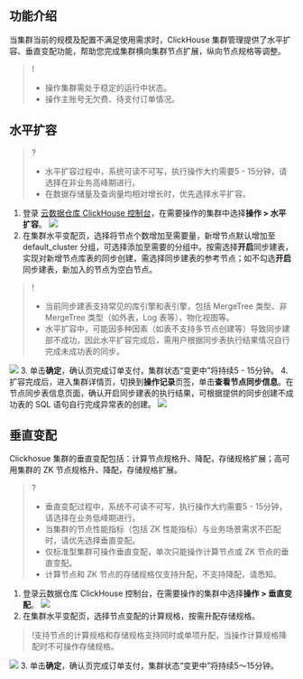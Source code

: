 ## 功能介绍
当集群当前的规模及配置不满足使用需求时，ClickHouse 集群管理提供了水平扩容、垂直变配功能，帮助您完成集群横向集群节点扩展，纵向节点规格等调整。
>!
>- 操作集群需处于稳定的运行中状态。
>- 操作主账号无欠费、待支付订单情况。

## 水平扩容
>?
>- 水平扩容过程中，系统可读不可写，执行操作大约需要5 - 15分钟，请选择在非业务高峰期进行。
>- 在数据存储量及查询量均相对增长时，优先选择水平扩容。
 
1. 登录 [云数据仓库 ClickHouse 控制台](https://console.cloud.tencent.com/cdwch)，在需要操作的集群中选择**操作 > 水平扩容**。
![](https://main.qcloudimg.com/raw/c86f601f87e5fa180066e77315dba2ef.png)
2. 在集群水平变配页，选择将节点个数增加至需要量，新增节点默认增加至 default_cluster 分组，可选择添加至需要的分组中。按需选择**开启**同步建表，实现对新增节点库表的同步创建，需选择同步建表的参考节点；如不勾选**开启**同步建表，新加入的节点为空白节点。
>!
>- 当前同步建表支持常见的库引擎和表引擎，包括 MergeTree 类型、非 MergeTree 类型（如外表，Log 表等）、物化视图等。
>- 水平扩容中，可能因多种因素（如表不支持多节点创建等）导致同步建部不成功，因此水平扩容完成后，需用户根据同步表执行结果情况自行完成未成功表的同步。
>
![](https://main.qcloudimg.com/raw/381e6736cd6ebe78e62d9818e1cdbf37.png)
3. 单击**确定**，确认页完成订单支付，集群状态“变更中”将持续5 - 15分钟。
4. 扩容完成后，进入集群详情页，切换到**操作记录**页签，单击**查看节点同步信息**。在节点同步表信息页面，确认开启同步建表的执行结果，可根据提供的同步创建不成功表的 SQL 语句自行完成异常表的创建。
 ![](https://main.qcloudimg.com/raw/1f0f3ad545f509d641836a005a942104.png)

## 垂直变配
Clickhosue 集群的垂直变配包括：计算节点规格升、降配，存储规格扩展；高可用集群的 ZK 节点规格升、降配，存储规格扩展。
>?
>- 垂直变配过程中，系统不可读不可写，执行操作大约需要5 - 15分钟，请选择在业务低峰期进行。
>- 当集群的节点性能指标（包括 ZK 性能指标）与业务场景需求不匹配时，请优先选择垂直变配。
>- 仅标准型集群可操作垂直变配，单次只能操作计算节点或 ZK 节点的垂直变配。
>- 计算节点和 ZK 节点的存储规格仅支持升配，不支持降配，请悉知。
 
1. 登录云数据仓库 ClickHouse 控制台，在需要操作的集群中选择**操作 > 垂直变配**。
![](https://main.qcloudimg.com/raw/b3fabd0e611ebac0b71bed510aceaf6a.png)  
2. 在集群水平变配页，选择节点变配的计算规格，按需升配存储规格。
>!支持节点的计算规格和存储规格支持同时或单项升配，当操作计算规格降配时不可操作存储规格。
>
![](https://main.qcloudimg.com/raw/8fe943b0fdd61949354984a429c66eb2.png)
3. 单击**确定**，确认页完成订单支付，集群状态“变更中”将持续5～15分钟。
 
